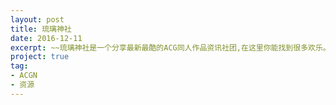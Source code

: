```yaml
---
layout: post
title: 琉璃神社
date: 2016-12-11
excerpt: ~~琉璃神社是一个分享最新最酷的ACG同人作品资讯社团,在这里你能找到很多欢乐。~~
project: true
tag: 
- ACGN
- 资源
---
```


